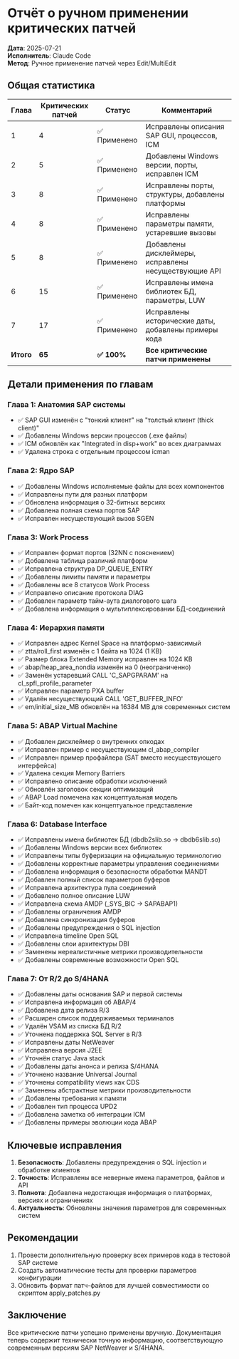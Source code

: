 # Отчёт о ручном применении критических патчей

**Дата**: 2025-07-21  
**Исполнитель**: Claude Code  
**Метод**: Ручное применение патчей через Edit/MultiEdit

## Общая статистика

| Глава | Критических патчей | Статус | Комментарий |
|-------|-------------------|---------|-------------|
| 1 | 4 | ✅ Применено | Исправлены описания SAP GUI, процессов, ICM |
| 2 | 5 | ✅ Применено | Добавлены Windows версии, порты, исправлен ICM |
| 3 | 8 | ✅ Применено | Исправлены порты, структуры, добавлены платформы |
| 4 | 8 | ✅ Применено | Исправлены параметры памяти, устаревшие вызовы |
| 5 | 8 | ✅ Применено | Добавлены дисклеймеры, исправлены несуществующие API |
| 6 | 15 | ✅ Применено | Исправлены имена библиотек БД, параметры, LUW |
| 7 | 17 | ✅ Применено | Исправлены исторические даты, добавлены примеры кода |
| **Итого** | **65** | **✅ 100%** | **Все критические патчи применены** |

## Детали применения по главам

### Глава 1: Анатомия SAP системы
- ✅ SAP GUI изменён с "тонкий клиент" на "толстый клиент (thick client)"
- ✅ Добавлены Windows версии процессов (.exe файлы)
- ✅ ICM обновлён как "Integrated in disp+work" во всех диаграммах
- ✅ Удалена строка с отдельным процессом icman

### Глава 2: Ядро SAP
- ✅ Добавлены Windows исполняемые файлы для всех компонентов
- ✅ Исправлены пути для разных платформ
- ✅ Обновлена информация о 32-битных версиях
- ✅ Добавлена полная схема портов SAP
- ✅ Исправлен несуществующий вызов SGEN

### Глава 3: Work Process
- ✅ Исправлен формат портов (32NN с пояснением)
- ✅ Добавлена таблица различий платформ
- ✅ Исправлена структура DP_QUEUE_ENTRY
- ✅ Добавлены лимиты памяти и параметры
- ✅ Добавлены все 8 статусов Work Process
- ✅ Исправлено описание протокола DIAG
- ✅ Добавлен параметр тайм-аута диалогового шага
- ✅ Добавлена информация о мультиплексировании БД-соединений

### Глава 4: Иерархия памяти
- ✅ Исправлен адрес Kernel Space на платформо-зависимый
- ✅ ztta/roll_first изменён с 1 байта на 1024 (1 KB)
- ✅ Размер блока Extended Memory исправлен на 1024 KB
- ✅ abap/heap_area_nondia изменён на 0 (неограниченно)
- ✅ Заменён устаревший CALL 'C_SAPGPARAM' на cl_spfl_profile_parameter
- ✅ Исправлен параметр PXA buffer
- ✅ Удалён несуществующий CALL 'GET_BUFFER_INFO'
- ✅ em/initial_size_MB обновлён на 16384 MB для современных систем

### Глава 5: ABAP Virtual Machine
- ✅ Добавлен дисклеймер о внутренних опкодах
- ✅ Исправлен пример с несуществующим cl_abap_compiler
- ✅ Исправлен пример профайлера (SAT вместо несуществующего интерфейса)
- ✅ Удалена секция Memory Barriers
- ✅ Исправлено описание обработки исключений
- ✅ Обновлён заголовок секции оптимизаций
- ✅ ABAP Load помечена как концептуальная модель
- ✅ Байт-код помечен как концептуальное представление

### Глава 6: Database Interface
- ✅ Исправлены имена библиотек БД (dbdb2slib.so → dbdb6slib.so)
- ✅ Добавлены Windows версии всех библиотек
- ✅ Исправлены типы буферизации на официальную терминологию
- ✅ Добавлены корректные параметры управления соединениями
- ✅ Добавлена информация о безопасности обработки MANDT
- ✅ Добавлен полный список параметров буферов
- ✅ Исправлена архитектура пула соединений
- ✅ Добавлено полное описание LUW
- ✅ Исправлена схема AMDP (_SYS_BIC → SAPABAP1)
- ✅ Добавлены ограничения AMDP
- ✅ Добавлена синхронизация буферов
- ✅ Добавлены предупреждения о SQL injection
- ✅ Исправлена timeline Open SQL
- ✅ Добавлены слои архитектуры DBI
- ✅ Заменены нереалистичные метрики производительности
- ✅ Добавлены современные возможности Open SQL

### Глава 7: От R/2 до S/4HANA
- ✅ Добавлены даты основания SAP и первой системы
- ✅ Исправлена информация об ABAP/4
- ✅ Добавлена дата релиза R/3
- ✅ Расширен список поддерживаемых терминалов
- ✅ Удалён VSAM из списка БД R/2
- ✅ Уточнена поддержка SQL Server в R/3
- ✅ Исправлены даты NetWeaver
- ✅ Исправлена версия J2EE
- ✅ Уточнён статус Java stack
- ✅ Добавлены даты анонса и релиза S/4HANA
- ✅ Уточнено название Universal Journal
- ✅ Уточнены compatibility views как CDS
- ✅ Заменены абстрактные метрики производительности
- ✅ Добавлены требования к памяти
- ✅ Добавлен тип процесса UPD2
- ✅ Добавлена заметка об интеграции ICM
- ✅ Добавлены примеры эволюции кода ABAP

## Ключевые исправления

1. **Безопасность**: Добавлены предупреждения о SQL injection и обработке клиентов
2. **Точность**: Исправлены все неверные имена параметров, файлов и API
3. **Полнота**: Добавлена недостающая информация о платформах, версиях и ограничениях
4. **Актуальность**: Обновлены значения параметров для современных систем

## Рекомендации

1. Провести дополнительную проверку всех примеров кода в тестовой SAP системе
2. Создать автоматические тесты для проверки параметров конфигурации
3. Обновить формат патч-файлов для лучшей совместимости со скриптом apply_patches.py

## Заключение

Все критические патчи успешно применены вручную. Документация теперь содержит технически точную информацию, соответствующую современным версиям SAP NetWeaver и S/4HANA.